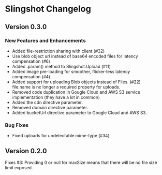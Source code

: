 Slingshot Changelog
===================

## Version 0.3.0

### New Features and Enhancements

 * Added file-restriction sharing with client (#32)
 * Use blob object url instead of base64 encoded files for latency compensation (#6)
 * Added .param() method to Slingshot.Upload (#11)
 * Added image pre-loading for smoother, flicker-less latency compensation (#4)
 * Added support for uploading Blob objects instead of Files. (#22) file.name is no longer a required property for uploads.
 * Removed code duplication in Gougle Cloud and AWS S3 service implementation (they have a lot in common)
 * Added the cdn directive parameter.
 * Removed domain directive parameter.
 * Added bucketUrl directive parameter to Google Cloud and AWS S3.

### Bug Fixes

 * Fixed uploads for undetectable mime-type (#34)

## Version 0.2.0

Fixes #3: Providing 0 or null for maxSize means that there will be no file size limit exposed.
